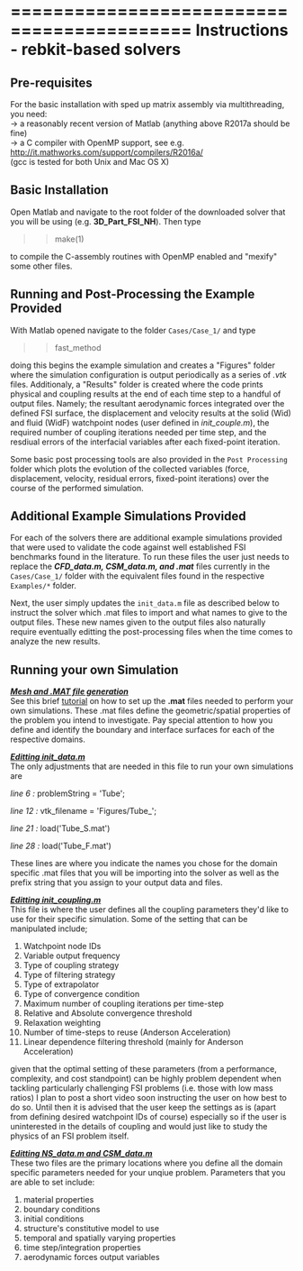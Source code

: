 ===========================================
Instructions - rebkit-based solvers 
===========================================

Pre-requisites
--------------

For the basic installation with sped up matrix assembly via multithreading, you need:<br>
-> a reasonably recent version of Matlab (anything above R2017a should be fine)<br>
-> a C compiler with OpenMP support, see e.g. http://it.mathworks.com/support/compilers/R2016a/<br>
   (gcc is tested for both Unix and Mac OS X)

Basic Installation
------------------

Open Matlab and navigate to the root folder of the downloaded solver that you will be using (e.g. **3D_Part_FSI_NH**). Then type 

>> make(1)

to compile the C-assembly routines with OpenMP enabled and "mexify" some other files.


Running and Post-Processing the Example Provided 
------------------

With Matlab opened navigate to the folder `Cases/Case_1/` and type 

>> fast_method

doing this begins the example simulation and creates a "Figures" folder where the simulation configuration is output periodically as a series of *.vtk* files. Additionaly, a "Results" folder is created where the code prints physical and coupling results at the end of each time step to a handful of output files. Namely; the resultant aerodynamic forces integrated over the defined FSI surface, the displacement and velocity results at the solid (Wid) and fluid (WidF) watchpoint nodes (user defined in *init_couple.m*), the required number of coupling iterations needed per time step, and the resdiual errors of the interfacial variables after each fixed-point iteration. 

Some basic post processing tools are also provided in the `Post Processing` folder which plots the evolution of the collected variables (force, displacement, velocity, residual errors, fixed-point iterations) over the course of the performed simulation. 

Additional Example Simulations Provided 
------------------
For each of the solvers there are additional example simulations provided that were used to validate the code against well established FSI benchmarks found in the literature. To run these files the user just needs to replace the ***CFD_data.m, CSM_data.m, and .mat*** files currently in the `Cases/Case_1/` folder with the equivalent files found in the respective `Examples/*` folder.

Next, the user simply updates the `init_data.m` file as described below to instruct the solver which .mat files to import and what names to give to the output files. These new names given to the output files also naturally require eventually editting the post-processing files when the time comes to analyze the new results. 

Running your own Simulation
------------------
<ins>***Mesh and .MAT file generation***</ins><br>
See this brief [tutorial](MESHING.md) on how to set up the **.mat** files needed to perform your own simulations. These .mat files define the geometric/spatial properties of the problem you intend to investigate. Pay special attention to how you define and identify the boundary and interface surfaces for each of the respective domains. 

<ins>***Editting init_data.m***</ins><br>
The only adjustments that are needed in this file to run your own simulations are 

*line 6 :* problemString = 'Tube';

*line 12 :* vtk_filename = 'Figures/Tube_';

*line 21 :* load('Tube_S.mat')

*line 28 :* load('Tube_F.mat')

These lines are where you indicate the names you chose for the domain specific .mat files that you will be importing into the solver as well as the prefix string that you assign to your output data and files.  

<ins>***Editting init_coupling.m***</ins><br>
This file is where the user defines all the coupling parameters they'd like to use for their specific simulation. Some of the setting that can be manipulated include;

   1. Watchpoint node IDs
   2. Variable output frequency 
   3. Type of coupling strategy
   4. Type of filtering strategy
   5. Type of extrapolator
   6. Type of convergence condition
   7. Maximum number of coupling iterations per time-step
   8. Relative and Absolute convergence threshold 
   9. Relaxation weighting
   10. Number of time-steps to reuse (Anderson Acceleration)
   11. Linear dependence filtering threshold (mainly for Anderson Acceleration)

given that the optimal setting of these parameters (from a performance, complexity, and cost standpoint) can be highly problem dependent when tackling particularly challenging FSI problems (i.e. those with low mass ratios) I plan to post a short video soon instructing the user on how best to do so. Until then it is advised that the user keep the settings as is (apart from defining desired watchpoint IDs of course) especially so if the user is uninterested in the details of coupling and would just like to study the physics of an FSI problem itself. 

<ins>***Editting NS_data.m and CSM_data.m***</ins><br>
These two files are the primary locations where you define all the domain specific parameters needed for your unqiue problem. Parameters that you are able to set include: 

1. material properties 
2. boundary conditions
3. initial conditions
4. structure's constitutive model to use
5. temporal and spatially varying properties
6. time step/integration properties
7. aerodynamic forces output variables